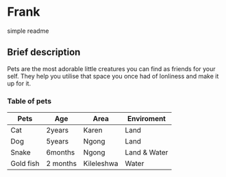 # Frank
simple readme
## Brief description
Pets are the most adorable little creatures you can find as friends for your self. They help you utilise that space you once had of lonliness and make it up for it.
### Table of pets
| Pets|     Age |  Area|  Enviroment |
|---     |    -----       | ----| ----|
|Cat     |    2years      |Karen|Land  |
|Dog     |  5years        |Ngong|Land|
|Snake   | 6months        |Ngong|Land & Water|
|Gold fish | 2 months     |Kileleshwa|Water|
